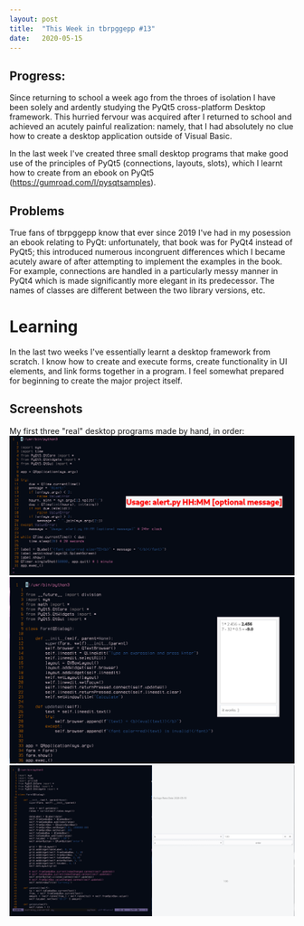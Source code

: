 ```yaml
---
layout: post
title:  "This Week in tbrpggepp #13"
date:   2020-05-15
---
```


## Progress:
Since returning to school a week ago from the throes of isolation I have been solely and ardently studying the PyQt5 cross-platform Desktop framework. This hurried fervour was acquired after I returned to school and achieved an acutely painful realization: namely, that I had absolutely no clue how to create a desktop application outside of Visual Basic.

In the last week I've created three small desktop programs that make good use of the principles of PyQt5 (connections, layouts, slots), which I learnt how to create from an ebook on PyQt5 (https://gumroad.com/l/pysqtsamples).

## Problems
True fans of tbrpggepp know that ever since 2019 I've had in my posession an ebook relating to PyQt: unfortunately, that book was for PyQt4 instead of PyQt5; this introduced numerous incongruent differences which I became acutely aware of after attempting to implement the examples in the book. For example, connections are handled in a particularly messy manner in PyQt4 which is made significantly more elegant in its predecessor. The names of classes are different between the two library versions, etc.

# Learning
In the last two weeks I've essentially learnt a desktop framework from scratch. I know how to create and execute forms, create functionality in UI elements, and link forms together in a program. I feel somewhat prepared for beginning to create the major project itself.

## Screenshots
My first three "real" desktop programs made by hand, in order:
![Alert](/assets/alert.png)
![Calc](/assets/calc.png)
![Currency conv](/assets/currency_conv.png)
